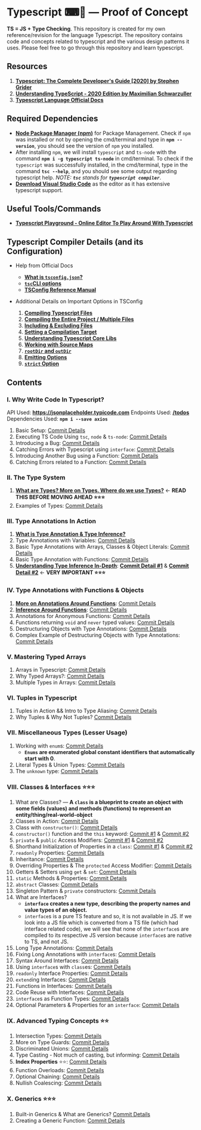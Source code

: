 # Typescript ⌨📜 &mdash; Proof of Concept

**TS = JS + Type Checking**.
This repository is created for my own reference/revision for the language Typescript. The repository contains code and concepts related to typescript and the various design patterns it uses. Please feel free to go through this repository and learn typescript.

## Resources

1. **[Typescript: The Complete Developer's Guide [2020] by Stephen Grider](https://www.udemy.com/course/typescript-the-complete-developers-guide/)**
2. **[Understanding TypeScript - 2020 Edition by Maximilian Schwarzuller](https://www.udemy.com/course/understanding-typescript/)**
3. **[Typescript Language Official Docs](https://www.typescriptlang.org/docs/)**

## Required Dependencies

- **[Node Package Manager (npm)](https://nodejs.org/en/)** for Package Management. Check if `npm` was installed or not by opening the cmd/terminal and type in **`npm --version`**, you should see the version of `npm` you installed.
- After installing `npm`, we will install `typescript` and `ts-node` with the command **`npm i -g typescript ts-node`** in cmd/terminal. To check if the `typescript` was successfully installed, in the cmd/terminal, type in the command **`tsc --help`**, and you should see some output regarding typescript help. *NOTE: **`tsc`** stands for **`typescript compiler`***.
- **[Download Visual Studio Code](https://code.visualstudio.com)** as the editor as it has extensive typescript support.

## Useful Tools/Commands

- **[Typescript Playground - Online Editor To Play Around With Typescript](https://www.typescriptlang.org/play)**

## Typescript Compiler Details (and its Configuration)

- Help from Official Docs
  - **[What is `tsconfig.json`?](https://www.typescriptlang.org/docs/handbook/tsconfig-json.html)**
  - **[`tsc`CLI options](https://www.typescriptlang.org/docs/handbook/compiler-options.html)**
  - **[TSConfig Reference Manual](https://www.typescriptlang.org/tsconfig)**

- Additional Details on Important Options in TSConfig
  1. **[Compiling Typescript Files](https://github.com/Ch-sriram/typescript/blob/dev/README-tsc-details.md#compiling-typescript-files)**
  2. **[Compiling the Entire Project / Multiple Files](https://github.com/Ch-sriram/typescript/blob/dev/README-tsc-details.md#compiling-the-entire-project--multiple-files)**
  3. **[Including & Excluding Files](https://github.com/Ch-sriram/typescript/blob/dev/README-tsc-details.md#including--excluding-files)**
  4. **[Setting a Compilation Target](https://github.com/Ch-sriram/typescript/blob/dev/README-tsc-details.md#setting-a-compilation-target)**
  5. **[Understanding Typescript Core Libs](https://github.com/Ch-sriram/typescript/blob/dev/README-tsc-details.md#understanding-typescript-core-libs)**
  6. **[Working with Source Maps](https://github.com/Ch-sriram/typescript/blob/dev/README-tsc-details.md#working-with-source-maps)**
  7. **[`rootDir` and `outDir`](https://github.com/Ch-sriram/typescript/blob/dev/README-tsc-details.md#rootdir-and-outdir)**
  8. **[Emitting Options](https://github.com/Ch-sriram/typescript/blob/dev/README-tsc-details.md#emitting-options)**
  9. **[`strict` Option](https://github.com/Ch-sriram/typescript/blob/dev/README-tsc-details.md#strict-option)**

## Contents

### I. Why Write Code In Typescript?

API Used: **<https://jsonplaceholder.typicode.com>**
Endpoints Used: **[/todos](https://jsonplaceholder.typicode.com/todos)**
Dependencies Used: **`npm i --save axios`**

1. Basic Setup: [Commit Details](https://github.com/Ch-sriram/typescript/commit/150b2e05bd9a58f0920408726e6261e7d5686c48)
2. Executing TS Code Using `tsc`, `node` & `ts-node`: [Commit Details](https://github.com/Ch-sriram/typescript/commit/4ea4ea72c8c8ccd352aa2061c103c90f0642e0c8)
3. Introducing a Bug: [Commit Details](https://github.com/Ch-sriram/typescript/commit/8c7b795ea615db5dcea8d80ab98465878b19a658)
4. Catching Errors with Typescript using `interface`: [Commit Details](https://github.com/Ch-sriram/typescript/commit/3e39fd5bcc47dda4d4c314b13315336efd4d98ea)
5. Introducing Another Bug using a Function: [Commit Details](https://github.com/Ch-sriram/typescript/commit/4fb1e704881f4b26739a374ec6ace5199619c3e6)
6. Catching Errors related to a Function: [Commit Details](https://github.com/Ch-sriram/typescript/commit/7db41c937bf3df14d7699665bdbe2bb638ae1b0b)

### II. The Type System

1. **[What are Types? More on Types. Where do we use Types?](./ts-features/README.md)** &#8592; **READ THIS BEFORE MOVING AHEAD ⭐⭐⭐**
2. Examples of Types: [Commit Details](https://github.com/Ch-sriram/typescript/commit/fd258d015fb3efdef93370da4f113b5bcff93630)

### III. Type Annotations In Action

1. **[What is Type Annotation & Type Inference?](https://github.com/Ch-sriram/typescript/tree/dev/ts-features#what-is-type-annotation--type-inference)**
2. Type Annotations with Variables: [Commit Details](https://github.com/Ch-sriram/typescript/commit/eecd06b4cf20d4164f230a3c3fbe516b7316c37a)
3. Basic Type Annotations with Arrays, Classes & Object Literals: [Commit Details](https://github.com/Ch-sriram/typescript/commit/bdb6c7ff6a2b05bd933f52ff3611654a5f234c45)
4. Basic Type Annotation with Functions: [Commit Details](https://github.com/Ch-sriram/typescript/commit/6313b30afe7e52e05c4bbb358e08165a231e4046)
5. **[Understanding Type Inference In-Depth](https://github.com/Ch-sriram/typescript/tree/dev/ts-features#type-inference-in-depth)**: **[Commit Detail #1](https://github.com/Ch-sriram/typescript/commit/cdea5db951241663887dc52ce7e4e0f0dd4f4541)** & **[Commit Detail #2](https://github.com/Ch-sriram/typescript/commit/ff1c206a3de5b2da587513386b4df3662d8d937a)** &#8592; **VERY IMPORTANT ⭐⭐⭐**

### IV. Type Annotations with Functions & Objects

1. **[More on Annotations Around Functions](./ts-features/README.md#function-specific-type-annotationinference)**: [Commit Details](https://github.com/Ch-sriram/typescript/commit/c257b0e5aa79e84be9e550d1c7c92bfd0dba3ece)
2. **[Inference Around Functions](./ts-features/README.md#function-specific-type-annotationinference)**: [Commit Details](https://github.com/Ch-sriram/typescript/commit/cca31b79928b54dbae5a2139298ed029fa5512d9)
3. Annotations for Anonymous Functions: [Commit Details](https://github.com/Ch-sriram/typescript/commit/411ce88ef00c5d1c5580903cb7aaad388dca8ecc)
4. Functions returning `void` and `never` typed values: [Commit Details](https://github.com/Ch-sriram/typescript/commit/bb05701b118c11ad9a152660badaef947b3aca73)
5. Destructuring Objects with Type Annotations: [Commit Details](https://github.com/Ch-sriram/typescript/commit/9c0f7e4c0a04241ad9dda8969ec077e9553aa9f7)
6. Complex Example of Destructuring Objects with Type Annotations: [Commit Details](https://github.com/Ch-sriram/typescript/commit/374229aab6f081251d60ba82565a545c21bb17bd)

### V. Mastering Typed Arrays

1. Arrays in Typescript: [Commit Details](https://github.com/Ch-sriram/typescript/commit/145dfa50818785654f170d5da50c15223307cd7c)
2. Why Typed Arrays?: [Commit Details](https://github.com/Ch-sriram/typescript/commit/8045606cab5cadac856461b1fd121dc2da1d65f4)
3. Multiple Types in Arrays: [Commit Details](https://github.com/Ch-sriram/typescript/commit/842c938b3ae5c8a036f731d5ee08cc0128f1e102)

### VI. Tuples in Typescript

1. Tuples in Action && Intro to Type Aliasing: [Commit Details](https://github.com/Ch-sriram/typescript/commit/675145849b1c9278a6d4f797795bf42b145eb911)
2. Why Tuples & Why Not Tuples? [Commit Details](https://github.com/Ch-sriram/typescript/commit/bf687d40ee674359d85a9f81703be68e7607e782)

### VII. Miscellaneous Types (Lesser Usage)

1. Working with `enum`s: [Commit Details](https://github.com/Ch-sriram/typescript/commit/72709088573e77a3ea048747a0d1356fb90c0a9e)
   - **`Enums` are enumerated global constant identifiers that automatically start with 0**.
2. Literal Types & Union Types: [Commit Details](https://github.com/Ch-sriram/typescript/commit/ed33212cbb8674896e9a3fd283f1d1b90d063735)
3. The `unknown` type: [Commit Details](https://github.com/Ch-sriram/typescript/commit/1d58c3ad0309381eab128f2827e89de4153f074b)

### VIII. Classes & Interfaces ⭐⭐⭐

1. What are Classes? &mdash; **A `class` is a blueprint to create an object with some fields (values) and methods (functions) to represent an entity/thing/real-world-object**
2. Classes in Action: [Commit Details](https://github.com/Ch-sriram/typescript/commit/0f8f36c2a1d2577bf22432ecbe9efee96124e89d)
3. Class with `constructor()`: [Commit Details](https://github.com/Ch-sriram/typescript/commit/55c13f596b469df25ab4dab9cd955f012bbe6aee)
4. `constructor()` function and the `this` keyword: [Commit #1](https://github.com/Ch-sriram/typescript/commit/7a1a91024a9a7ebcd608d9670c0f34cb7bd59138) & [Commit #2](https://github.com/Ch-sriram/typescript/commit/470ce9b76d1aa4e7e270123101612bb91fe07978)
5. `private` & `public` Access Modifiers: [Commit #1](https://github.com/Ch-sriram/typescript/commit/0fedd06547f98198a547947c090c5c6d2b700fe8) & [Commit #2](https://github.com/Ch-sriram/typescript/commit/68065e072224d4d49712d9d706146ba998f8b5a5)
6. Shorthand Initialization of Properties in a `class`: [Commit #1](https://github.com/Ch-sriram/typescript/commit/e02a60b0dad04249857820c427eb34bcb4411545) & [Commit #2](https://github.com/Ch-sriram/typescript/commit/e49a66d3620504fe160b1880fafa6acf4703f27f)
7. `readonly` Properties: [Commit Details](https://github.com/Ch-sriram/typescript/commit/a676959ae4de30af04ccea5345af145de05c76b5)
8. Inheritance: [Commit Details](https://github.com/Ch-sriram/typescript/commit/406aa335f69d220f03a89d79eee3c391b82af4a5)
9. Overriding Properties & The `protected` Access Modifier: [Commit Details](https://github.com/Ch-sriram/typescript/commit/f8aae4c10e9131cdc37a6f1a1e08550d87e69985)
10. Getters & Setters using `get` & `set`: [Commit Details](https://github.com/Ch-sriram/typescript/commit/a1e576d3e3a8c3ccfb69c1080d91c9dbdcdd2c21)
11. `static` Methods & Properties: [Commit Details](https://github.com/Ch-sriram/typescript/commit/5fa0ba6196321a6feafc3210045fa1f7914c7888)
12. `abstract` Classes: [Commit Details](https://github.com/Ch-sriram/typescript/commit/b1e1be48e66051dce2c3f0f19254cf42daad5494)
13. Singleton Pattern & `private` constructors: [Commit Details](https://github.com/Ch-sriram/typescript/commit/20c289b1b34711ed1eb7cc8dbd545fcf4cae4a4c)
14. What are Interfaces?
    - **`interface` creates a new type, describing the property names and value types of an object.**
    - `interface`s is a pure TS feature and so, it is not available in JS. If we look into a JS file which is converted from a TS file (which had interface related code), we will see that none of the `interface`s are compiled to its respective JS version because `interface`s are native to TS, and not JS.
15. Long Type Annotations: [Commit Details](https://github.com/Ch-sriram/typescript/commit/bafcb289621cda280e04be295ca7cfebf3e1c636)
16. Fixing Long Annotations with `interface`s: [Commit Details](https://github.com/Ch-sriram/typescript/commit/5f2439ce203aa06dfdcb9dc8bf3359e9f0dded29)
17. Syntax Around Interfaces: [Commit Details](https://github.com/Ch-sriram/typescript/commit/f64740f9d224b4e58348d2f1ac2514bf5c33f9fa)
18. Using `interface`s with `class`es: [Commit Details](https://github.com/Ch-sriram/typescript/commit/e0a0e2ca1c4aa5f7ef3a693c4079db8477b87d8f)
19. `readonly` Interface Properties: [Commit Details](https://github.com/Ch-sriram/typescript/commit/a40a07b38ab7cefd76ae06e421379e58477115fb)
20. `extend`ing Interfaces: [Commit Details](https://github.com/Ch-sriram/typescript/commit/cb78355d7490f8170d0c17e805fe97f7cabcfdbd)
21. Functions in Interfaces: [Commit Details](https://github.com/Ch-sriram/typescript/commit/5c3f1b97fb69c6002f157a2266103948710325a0)
22. Code Reuse with Interfaces: [Commit Details](https://github.com/Ch-sriram/typescript/commit/1dbc736180b4532c31f9ef3ed317831db757fa31)
23. `interface`s as Function Types: [Commit Details](https://github.com/Ch-sriram/typescript/commit/faf4b342fb7f580b70f7694b10bad8a93ef188bf)
24. Optional Parameters & Properties for an `interface`: [Commit Details](https://github.com/Ch-sriram/typescript/commit/8611bcaf0b4375d9c5e4ed7f369493e16c38486f)

### IX. Advanced Typing Concepts ⭐⭐

1. Intersection Types: [Commit Details](https://github.com/Ch-sriram/typescript/commit/2dd696d740d3a8690f55bc63cafbfb36f06d186f)
2. More on Type Guards: [Commit Details](https://github.com/Ch-sriram/typescript/commit/1b07935ab9088d017fc0948f6767115bf91d938f)
3. Discriminated Unions: [Commit Details](https://github.com/Ch-sriram/typescript/commit/d1ca94764833c11d57e4c0ffbdf913cf1904aac2)
4. Type Casting - Not much of casting, but informing: [Commit Details](https://github.com/Ch-sriram/typescript/commit/cc67d875ab1b35d98d54cdec40aef2195d6b096f)
5. **Index Properties** ⭐⭐: [Commit Details](https://github.com/Ch-sriram/typescript/commit/c3754c093240686322eddeddc51bbc6239c6a765)
6. Function Overloads: [Commit Details](https://github.com/Ch-sriram/typescript/commit/1884c95b4e04f6c48ac01abdfb1f9d4bc6f41dbf)
7. Optional Chaining: [Commit Details](https://github.com/Ch-sriram/typescript/commit/643b932ab9948566f533f0cca81ddd46893b40ac)
8. Nullish Coalescing: [Commit Details](https://github.com/Ch-sriram/typescript/commit/ff79d26e5a242a6715e1b83bf16a416801672556)

### X. Generics ⭐⭐⭐

1. Built-in Generics & What are Generics? [Commit Details](https://github.com/Ch-sriram/typescript/commit/7e614e22e9a460dd65188ca571484fec33961056)
2. Creating a Generic Function: [Commit Details]()
